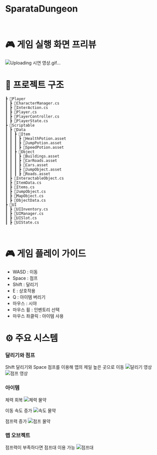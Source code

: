 # SparataDungeon

<br>

# 🎮 게임 실행 화면 프리뷰
![Uploading 시연 영상.gif…]()


# 📂 프로젝트 구조
```Scripts
┣ 📂Player
┃ ┣ 📜CharacterManager.cs
┃ ┣ 📜InterAction.cs
┃ ┣ 📜Player.cs
┃ ┣ 📜PlayerController.cs
┃ ┣ 📜PlayerState.cs
┣ 📂Scriptable
┃ ┣ 📂Data
┃ ┃ ┣ 📂Item
┃ ┃ ┃ ┣ 📜HealthPotion.asset
┃ ┃ ┃ ┣ 📜JumpPotion.asset
┃ ┃ ┃ ┣ 📜SpeedPotion.asset
┃ ┃ ┣ 📂Object
┃ ┃ ┃ ┣ 📜Buildings.asset
┃ ┃ ┃ ┣ 📜CarRoads.asset
┃ ┃ ┃ ┣ 📜Cars.asset
┃ ┃ ┃ ┣ 📜JumpObject.asset
┃ ┃ ┃ ┣ 📜Roads.asset
┃ ┣ 📜InteractableObject.cs
┃ ┣ 📜ItemData.cs
┃ ┣ 📜Items.cs
┃ ┣ 📜JumpObject.cs
┃ ┣ 📜MapObject.cs
┃ ┣ 📜ObjectData.cs
┣ 📂UI
┃ ┣ 📜UIInventory.cs
┃ ┣ 📜UIManager.cs
┃ ┣ 📜UISlot.cs
┃ ┣ 📜UIState.cs
```

<br>

# 🎮 게임 플레이 가이드
- WASD : 이동
- Space : 점프
- Shift : 달리기
- E : 상호작용
- Q : 아이템 버리기
- 마우스 : 시야 
- 마우스 휠 : 인벤토리 선택 
- 마우스 좌클릭 : 아이템 사용 

# ⚙ 주요 시스템
### 달리기와 점프

Shift 달리기와 Space 점프를 이용해 맵의 제일 높은 곳으로 이동 
![달리기 영상](https://github.com/user-attachments/assets/a97a044e-c989-45c0-91db-a7f6bb55d494)
![점프 영상](https://github.com/user-attachments/assets/0cd00f5f-c73a-4dc2-bdfc-259dbd9beddd)


### 아이템 
체력 회복 
![체력 물약](https://github.com/user-attachments/assets/f8ed8f7d-bb94-4595-b67d-2e04b5e51aa0)

이동 속도 증가 
![속도 물약](https://github.com/user-attachments/assets/6b589c0e-891e-4c99-8cc9-3e9a899a3a3f)

점프력 증가 
![점프 물약](https://github.com/user-attachments/assets/782be890-0a6c-4e5a-b1e0-d4afd888b864)


### 맵 오브젝트 
점프력이 부족하다면 점프대 이용 가능 
![점프대](https://github.com/user-attachments/assets/6b5d6ed7-3b4a-4a9d-a23a-58d2b378d407)



